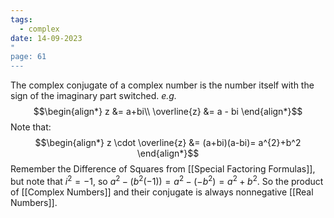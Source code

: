```yaml
---
tags:
  - complex
date: 14-09-2023
"
page: 61
---
```


The complex conjugate of a complex number is the number itself with the sign of the imaginary part switched.
*e.g.*
$$\begin{align*}
z &= a+bi\\
\overline{z} &= a - bi
\end{align*}$$
Note that:
$$\begin{align*}
z \cdot \overline{z} &= (a+bi)(a-bi)= a^{2}+b^2
\end{align*}$$
Remember the Difference of Squares from [[Special Factoring Formulas]], but note that $i^{2} = -1$, so $a^{2} - (b^{2}(-1)) = a^{2}-(-b^{2}) = a^{2}+b^{2}$. So the product of [[Complex Numbers]] and their conjugate is always nonnegative [[Real Numbers]].